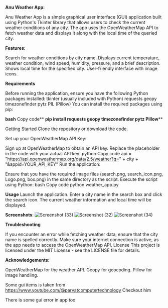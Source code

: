 **Anu Weather App:**

Anu Weather App is a simple graphical user interface (GUI) application built using Python's Tkinter library that allows users to check the current weather conditions of any city. The app uses the OpenWeatherMap API to fetch weather data and displays it along with the local time of the queried city.

**Features:**

Search for weather conditions by city name.
Displays current temperature, weather condition, wind speed, humidity, pressure, and a brief description.
Shows local time for the specified city.
User-friendly interface with image icons.

**Requirements**

Before running the application, ensure you have the following Python packages installed:
tkinter (usually included with Python)
requests
geopy
timezonefinder
pytz
PIL (Pillow)
You can install the required packages using pip:

**bash**
Copy code**
**pip install requests geopy timezonefinder pytz Pillow****

Getting Started
Clone the repository or download the code.

Set up your OpenWeatherMap API Key:

Sign up at OpenWeatherMap to obtain an API key.
Replace the placeholder in the code with your actual API key:
python
Copy code
api = "https://api.openweathermap.org/data/2.5/weather?q=" + city + "&appid=YOUR_API_KEY"
Run the application:

Ensure that you have the required image files (search.png, search_icon.png, Logo.png, box.png) in the same directory as the script.
Execute the script using Python:
bash
Copy code
python weather_app.py

**Usage**
Launch the application.
Enter a city name in the search box and click the search icon.
The current weather information and local time will be displayed.

**Screenshots**:
![Screenshot (33)](https://github.com/user-attachments/assets/acd0c1f9-12e0-4e6a-b95c-0a0b1356df59)
![Screenshot (32)](https://github.com/user-attachments/assets/db19c9de-94a1-4d1b-86a9-e6cdc1682a43)
![Screenshot (34)](https://github.com/user-attachments/assets/51e84f47-f5f9-4bf4-9812-0bc94e6e88ed)


**Troubleshooting**

If you encounter an error while fetching weather data, ensure that the city name is spelled correctly.
Make sure your internet connection is active, as the app needs to access the OpenWeatherMap API.
License
This project is licensed under the MIT License - see the LICENSE file for details.

**Acknowledgements**:

OpenWeatherMap for the weather API.
Geopy for geocoding.
Pillow for image handling.


Some gui items is taken from
https://www.youtube.com/@parvatcomputertechnology
Checkout him

There is some gui error in app too 
